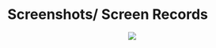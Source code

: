 # Screenshots/ Screen Records
<p align="center">
<img src="https://github.com/Friendly-Neighbourhood-Tekys/Drishti/blob/Front-end-V2/screenshots/Screen%20Rec.gif">
    </p>
